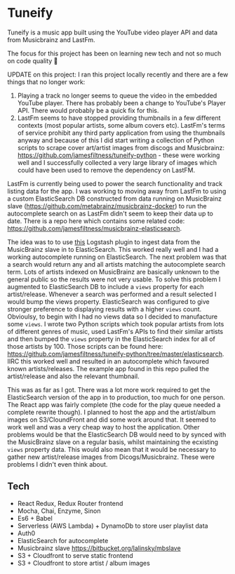 # Tuneify

Tuneify is a music app built using the YouTube video player API and data from Musicbrainz and LastFm.

The focus for this project has been on learning new tech and not so much on code quality 🙈

UPDATE on this project: I ran this project locally recently and there are a few things that no longer work:
1. Playing a track no longer seems to queue the video in the embedded YouTube player. There has probably been a change to YouTube's Player API. There would probably be a quick fix for this.
2. LastFm seems to have stopped providing thumbnails in a few different contexts (most popular artists, some album covers etc). LastFm's terms of service prohibit any third party application from using the thumbnails anyway and because of this I did start writing a collection of Python scripts to scrape cover art/artist images from discogs and Musicbrainz: https://github.com/jamesfiltness/tuneify-python - these were working well and I successfully collected a very large library of images which could have been used to remove the dependency on LastFM.

LastFm is currently being used to power the search functionality and track listing data for the app. I was working to moving away from LastFm to using a custom ElasticSearch DB constructed from data running on MusicBrainz slave (https://github.com/metabrainz/musicbrainz-docker) to run the autocomplete search on as LastFm didn't seem to keep their data up to date. There is a repo here which contains some related code: https://github.com/jamesfiltness/musicbrainz-elasticsearch.

The idea was to to use [this](https://www.elastic.co/guide/en/logstash/current/plugins-inputs-jdbc.html) Logstash plugin to ingest data from the MusicBrainz slave in to ElasticSearch. This worked really well and I had a working autocomplete running on ElasticSearch. The next problem was that a search would return any and all artists matching the autocomplete search term. Lots of artists indexed on MusicBrainz are basically unknown to the general public so the results were not very usable. To solve this problem I augmented to ElasticSearch DB to include a `views` property for each artist/release. Whenever a search was performed and a result selected I would bump the views property. ElasticSearch was configured to give stronger preference to displaying results with a higher `views` count. Obvioulsy, to begin with I had no views data so I decided to manufacture some `views`. I wrote two Python scripts which took popular artists from lots of different genres of music, used LastFm's APIs to find their similar artists and then bumped the `views` property in the ElasticSearch index for all of those artists by 100. Those scripts can be found here: https://github.com/jamesfiltness/tuneify-python/tree/master/elasticsearch. IIRC this worked well and resulted in an autocomplete which favoured known artists/releases. The example app found in this repo pulled the artist/release and also the relevant thumbnail.

This was as far as I got. There was a lot more work required to get the ElasticSearch version of the app in to production, too much for one person. The React app was fairly complete (the code for the play queue needed a complete rewrite though). I planned to host the app and the artist/album images on S3/CloundFront and did some work around that. It seemed to work well and was a very cheap way to host the application. Other problems would be that the ElasticSearch DB would need to by synced with the MusicBrainz slave on a regular basis, whilst maintaining the ecxisting `views` property data. This would also mean that it would be necessary to gather new artist/release images from Dicogs/Musicbrainz. These were problems I didn't even think about.

## Tech
* React Redux, Redux Router frontend
* Mocha, Chai, Enzyme, Sinon
* Es6 + Babel
* Serverless (AWS Lambda) + DynamoDb to store user playlist data
* Auth0
* ElasticSearch for autocomplete
* Musicbrainz slave https://bitbucket.org/lalinsky/mbslave
* S3 + Cloudfront to serve static frontend 
* S3 + Cloudfront to store artist / album images





